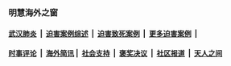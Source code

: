 
### 明慧海外之窗

####  [武汉肺炎](indexes/365.md?t=06131801) &nbsp;|&nbsp;  [迫害案例综述](indexes/328.md?t=06131801) &nbsp;|&nbsp; [迫害致死案例](indexes/277.md?t=06131801)  &nbsp;|&nbsp; [更多迫害案例](indexes/81.md?t=06131801)  &nbsp;|&nbsp; 
####  [时事评论](indexes/19.md?t=06131801) &nbsp;|&nbsp; [海外简讯](indexes/245.md?t=06131801)&nbsp;|&nbsp;  [社会支持](indexes/140.md?t=06131801) &nbsp;|&nbsp; [褒奖决议](indexes/282.md?t=06131801) &nbsp;|&nbsp; [社区报道](indexes/91.md?t=06131801)  &nbsp;|&nbsp; [天人之间](indexes/78.md?t=06131801) 

